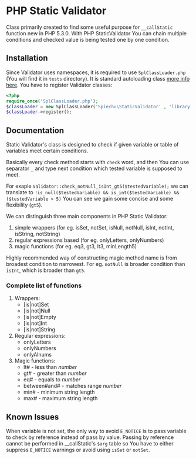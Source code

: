 #  PHP Static Validator

Class primarily created to find some useful purpose for `__callStatic` function new in PHP 5.3.0. With PHP StaticValidator You can chain multiple conditions and checked value is being tested one by one condition.

## Installation

Since Validator uses namespaces, it is required to use `SplClassLoader.php` (You will find it in `tests` directory). It is standard autoloading class [more info here](http://groups.google.com/group/php-standards/web/psr-0-final-proposal?pli=1). You have to register Validator classes:

```php
<?php
require_once('SplClassLoader.php');
$classLoader = new SplClassLoader('Spiechu\StaticValidator' , 'library');
$classLoader->register();
```

## Documentation

Static Validator's class is designed to check if given variable or table of variables meet certain conditions.

Basically every check method starts with `check` word, and then You can use separator `_` and type next condition which tested variable is supposed to meet.

For exaple `Validator::check_notNull_isInt_gt5($testedVariable);` we can translate to `!is_null($testedVariable) && is_int($testedVariable) && ($testedVariable > 5)` You can see we gain some concise and some flexibility (`gt5`).

We can distinguish three main components in PHP Static Validator:

1. simple wrappers (for eg. isSet, notSet, isNull, notNull, isInt, notInt, isString, notString)
2. regular expressions based (for eg. onlyLetters, onlyNumbers)
3. magic functions (for eg. eq3, gt3, lt3, minLength5)

Highly recommended way of constructing magic method name is from broadest condition to narrowest. For eg. `notNull` is broader condition than `isInt`, which is broader than `gt5`.

### Complete list of functions
1. Wrappers:
    - [is|not]Set
    - [is|not]Null
    - [is|not]Empty
    - [is|not]Int
    - [is|not]String
2. Regular expressions:
    - onlyLetters
    - onlyNumbers
    - onlyAlnums
3. Magic functions:
    - lt# - less than _number_
    - gt# - greater than _number_
    - eq# - equals to _number_
    - between#and# - matches range _number_
    - min# - minimum string length
    - max# - maximum string length

## Known Issues

When variable is not set, the only way to avoid `E_NOTICE` is to pass variable to check by reference instead of pass by value. Passing by reference cannot be performed in __callStatic's `$arg` table so You have to either suppress `E_NOTICE` warnings or avoid using `isSet` or `notSet`.